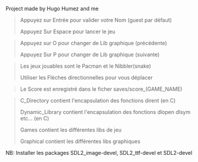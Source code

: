 Project made by Hugo Humez and me


> Appuyez sur Entrée pour valider votre Nom (guest par défaut)
>
> Appuyez Sur Espace pour lancer le jeu


> Appuyez sur O pour changer de Lib graphique (précédente)
>
> Appuyez Sur P pour changer de Lib graphique (suivante)

> Les jeux jouables sont le Pacman et le Nibbler(snake)
>
> Utiliser les Flèches directionnelles pour vous déplacer

> Le Score est enregistré dans le ficher saves/score_(GAME_NAME)

> C_Directory contient l'encapsulation des fonctions dirent (en C)
>
> Dynamic_Library contient l'encapsulation des fonctions dlopen dlsym etc... (en C)
>
> Games contient les différentes libs de jeu
>
> Graphical contient les différentes libs graphiques


NB: Installer les packages SDL2_image-devel, SDL2_ttf-devel et SDL2-devel
